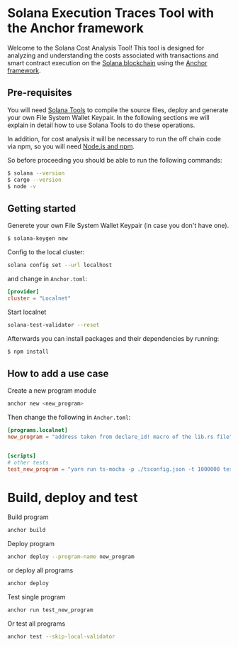 # Solana Execution Traces Tool with the Anchor framework

Welcome to the Solana Cost Analysis Tool! This tool is designed for analyzing and understanding the costs associated with transactions and smart contract execution on the [Solana blockchain](https://solana.com) using the [Anchor framework](https://www.anchor-lang.com).

## Pre-requisites

You will need [Solana Tools](https://docs.solana.com/cli/install-solana-cli-tools) to compile the source files, deploy and generate your own File System Wallet Keypair. In the following sections we will explain in detail how to use Solana Tools to do these operations.

In addition, for cost analysis it will be necessary to run the off chain code via npm, so you will need [Node.js and npm](https://docs.npmjs.com/downloading-and-installing-node-js-and-npm).

So before proceeding you should be able to run the following commands:

```sh
$ solana --version
$ cargo --version
$ node -v
```


## Getting started

Generete your own File System Wallet Keypair (in case you don't have one).
```sh
$ solana-keygen new
```

Config to the local cluster:

```bash
solana config set --url localhost
```

and change in `Anchor.toml`:

```toml
[provider]
cluster = "Localnet"
```

Start localnet

```bash
solana-test-validator --reset
```

Afterwards you can install packages and their dependencies by running:
```sh
$ npm install
```

## How to add a use case

Create a new program module

```bash
anchor new <new_program>
```
Then change the following in `Anchor.toml`:

```toml
[programs.localnet]
new_program = "address taken from declare_id! macro of the lib.rs file" # add this


[scripts]
# other tests
test_new_program = "yarn run ts-mocha -p ./tsconfig.json -t 1000000 tests/new_program.ts" # add this
```

# Build, deploy and test

Build program

```bash
anchor build
```

Deploy program

```bash
anchor deploy --program-name new_program
```

or deploy all programs

```bash
anchor deploy
```

Test single program

```bash
anchor run test_new_program
```

Or test all programs

```bash
anchor test --skip-local-validator
```